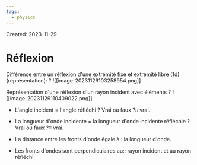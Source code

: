 ```yaml
---
tags:
  - physics
---
```

Created: 2023-11-29

# Réflexion

Différence entre un réflexion d'une extrémité fixe et extrémité libre (1d) (représentation):
?
![[image-20231129103258954.png]]
<!--SR:!2023-12-09,6,230-->


Représentation d'une réflexion d'un rayon incident avec éléments
?
![[image-20231129110409022.png]]
<!--SR:!2023-12-13,10,250-->


- L'angle incident = l'angle réfléchi ? Vrai ou faux ?:: vrai.
<!--SR:!2023-12-12,9,250-->
- La longueur d'onde incidente = la longueur d'onde incidente réfléchie ? Vrai ou faux ?:: vrai.
<!--SR:!2023-12-10,7,250-->
- La distance entre les fronts d'onde égale à:: la longueur d'onde.
<!--SR:!2023-12-11,8,250-->
- Les fronts d'ondes sont perpendiculaires au:: rayon incident et au rayon réfléchi
<!--SR:!2023-12-11,8,250-->


